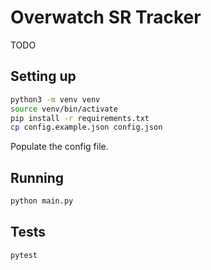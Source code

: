 # Overwatch SR Tracker

TODO

## Setting up

```sh
python3 -m venv venv
source venv/bin/activate
pip install -r requirements.txt
cp config.example.json config.json
```

Populate the config file.

## Running

```sh
python main.py
```

## Tests

```sh
pytest
```
